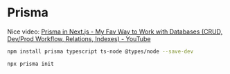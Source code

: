 # Prisma

Nice video: [Prisma in Next.js - My Fav Way to Work with Databases (CRUD, Dev/Prod Workflow, Relations, Indexes) - YouTube](https://www.youtube.com/watch?v=QXxy8Uv1LnQ)

```bash
npm install prisma typescript ts-node @types/node --save-dev
```

```bash
npx prisma init
```
